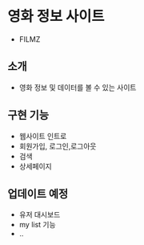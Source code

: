 # 영화 정보 사이트

- FILMZ

## 소개

- 영화 정보 및 데이터를 볼 수 있는 사이트

## 구현 기능

- 웹사이트 인트로
- 회원가입, 로그인,로그아웃
- 검색
- 상세페이지

## 업데이트 예정

- 유저 대시보드
- my list 기능
- ..
